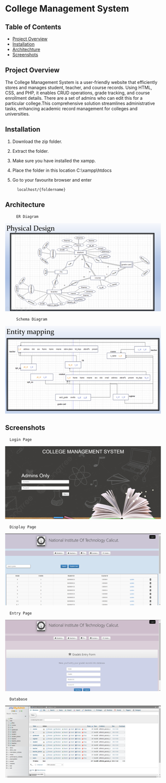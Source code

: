 # College Management System

## Table of Contents

- [Project Overview](#project-overview)
- [Installation](#installation)
- [Architechture](#architecture)
- [Screenshots](#screenshots)

## Project Overview

The College Management System is a user-friendly website that efficiently stores and manages student, teacher, and course records. 
Using HTML, CSS, and PHP, it enables CRUD operations, grade tracking, and course enrollment details. There are a set of admins who 
can edit this for a particular college.This comprehensive solution streamlines administrative tasks, enhancing academic record management
for colleges and universities.

## Installation

1. Download the zip folder.
2. Extract the folder.
3. Make sure you have installed the xampp.
4. Place the folder in this location C:\xampp\htdocs
5. Go to your favourite browser and enter

         localhost/{foldername}

## Architecture

         ER Diagram
<img src="webPictures/ER.png" alt="ER" title="ER">

         Schema Diagram
<img src="webPictures/Schema.png" alt="Schema" title="Schema">

## Screenshots

      Login Page
<img src="webPictures/LoginPage.png" alt="LoginPage" title="LoginPage">
      
      Display Page
<img src="webPictures/DisplayPage.png" alt="DisplayPage" title="DisplayPage">
      
      Entry Page
<img src="webPictures/EntryPage.png" alt="EntryPage" title="EntryPage">
      
      Database
<img src="webPictures/DB.png" alt="Database" title="Database">
